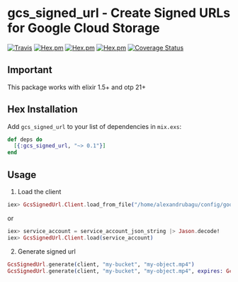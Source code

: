 # gcs_signed_url - Create Signed URLs for Google Cloud Storage
[![Travis](https://travis-ci.org/alexandrubagu/gcs_signed_url.svg)](https://travis-ci.org/alexandrubagu/gcs_signed_url) [![Hex.pm](https://img.shields.io/hexpm/v/gcs_signed_url.svg?maxAge=2592000)](https://hex.pm/packages/gcs_signed_url) [![Hex.pm](https://img.shields.io/hexpm/dt/gcs_signed_url.svg?maxAge=2592000)](https://hex.pm/packages/gcs_signed_url) [![Hex.pm](https://img.shields.io/hexpm/l/gcs_signed_url.svg?maxAge=2592000)](https://hex.pm/packages/gcs_signed_url) [![Coverage Status](https://coveralls.io/repos/github/alexandrubagu/gcs_signed_url/badge.svg?branch=master)](https://coveralls.io/github/alexandrubagu/gcs_signed_url?branch=master)

## Important
This package works with elixir 1.5+ and otp 21+

## Hex Installation 

Add `gcs_signed_url` to your list of dependencies in `mix.exs`:

```elixir
def deps do
  [{:gcs_signed_url, "~> 0.1"}]
end
```

## Usage

1. Load the client
```elixir
iex> GcsSignedUrl.Client.load_from_file("/home/alexandrubagu/config/google.json")
```
or 

```elixir
iex> service_account = service_account_json_string |> Jason.decode!
iex> GcsSignedUrl.Client.load(service_account)
```
 
 2. Generate signed url 
 ```elixir
 GcsSignedUrl.generate(client, "my-bucket", "my-object.mp4")
 GcsSignedUrl.generate(client, "my-bucket", "my-object.mp4", expires: GcsSignedUrl.hours_after(3))
 ```

